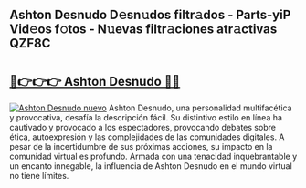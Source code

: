 ## Ashton Desnudo D𝚎sn𝚞dos filtr𝚊dos - Parts-yiP Vid𝚎os f𝚘tos - N𝚞evas filtr𝚊ciones atr𝚊ctivas QZF8C

# <h2><a href="http://mbavubn.tromn.icu/?c=Ashton+Desnudo">🔗👉👉👉 Ashton Desnudo 🔗🔗</a></h2>

[![Ashton Desnudo nuevo](https://i.imgur.com/pEAQMta.gif)](http://mbavubn.tromn.icu/?c=Ashton+Desnudo)
Ashton Desnudo, una personalidad multifacética y provocativa, desafía la descripción fácil. Su distintivo estilo en línea ha cautivado y provocado a los espectadores, provocando debates sobre ética, autoexpresión y las complejidades de las comunidades digitales. A pesar de la incertidumbre de sus próximas acciones, su impacto en la comunidad virtual es profundo. Armada con una tenacidad inquebrantable y un encanto innegable, la influencia de Ashton Desnudo en el mundo virtual no tiene límites.
